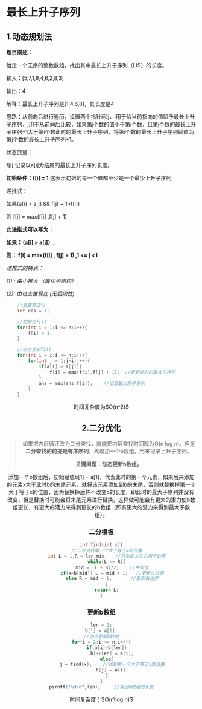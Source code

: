 # **最长上升子序列**

## 1.动态规划法

**题目描述：**

给定一个无序的整数数组，找出其中最长上升子序列（LIS）的长度。

输入：[5,7,1,9,4,6,2,8,3]

输出：4

解释：最长上升子序列是[1,4,6,8]，其长度是4



思路：从前向后进行遍历，设置两个指针i和j，i用于给当前指向的值赋予最长上升子序列，j用于从前向后比较，如果第j个数的值小于第i个数，且第j个数的最长上升子序列+1大于第i个数此时的最长上升子序列，将第i个数的最长上升子序列赋值为第j个数的最长上升子序列+1。

状态变量：

f[i] 记录以a[i]为结尾的最长上升子序列长度。

**初始条件：f[i] = 1**   这表示初始的每一个值都至少是一个最少上升子序列

递推式：

如果(a[i] > a[j] && f[j] + 1>f[i])

则 f[i] = max(f[i] ,f[j] + 1)

**此递推式可以写为：**

**如果：（a[i] > a[j]）,**

**则： f[i] = max(f[i] , f[j] + 1) ,1 <= j < i**

*递推式的特点：*

*(1) : 由小推大 	（最优子结构）*

*(2): 由过去推现在 	(无后效性)*

```cpp
	/*主要算法*/
	int ans = 1;

	//初始化f[i]
	for(int i = 1;i <= n;i++){
		f[i] = 1;
	}

	//动态更新f[i]
	for(int i = 2;i <= n;i++){
		for(int j = 1;j<i;j++){
			if(a[i] > a[j]){
				f[i] = max(f[i],f[j] + 1);  //更新此时的最大子序列 
			}
			ans = max(ans,f[i]);	//记录最大的子序列 
		}
	} 
```

<center> 时间复杂度为$O(n^2)$

## 2.二分优化

> 如果把内层循环改为二分查找，就能把内层查找时间降为O(n log n)。但是**二分查找的前提是有序序列**，故增加一个b数组，用来记录上升子序列。
>
> **关键问题：动态更新b数组。**

添加一个b数组后，初始赋值b[1] = a[1]，代表此时的第一个元素，如果后来添加的元素x大于此时b的末尾元素，就将该元素添加到b的末尾，否则就替换掉第一个大于等于x的位置，因为替换掉后并不改变b的长度，即此时的最大子序列并没有改变，但是替换时可能会将末尾元素进行替换，这样做可能会有更大的潜力使b数组更长，有更大的潜力来得到更长的b数组（即有更大的潜力来得到最大子数组）。

### 二分模板

```cpp
int find(int x){
    //二分查找第一个大于等于x的位置
    int L = 1,R = len,mid;   //分别定义左右两个边界
    while(L <= R){
        mid = (L + R)/2;	//中间值
        if(x>b[mid]) L = mid + 1;	//更新左边界
        else R = mid - 1;		//更新右边界
    }
    return L;
}
```



### 更新b数组

```cpp
len = 1;
b[1] = a[1];
//动态更新b数组
for(i = 2;i <= n;i++){
	if(a[i]>b[len])
        b[++len] = a[i];
    else{
        j = find(x);	//找到第一个大于等于x的位置
        b[j] = a[i];
    }
}
pirntf("%d\n",len);		//输出b数组的长度
```

<center>时间复杂度：$O(n\log n)$

